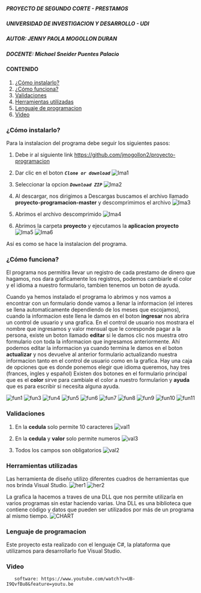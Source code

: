 ##### PROYECTO DE SEGUNDO CORTE - PRESTAMOS
##### UNIVERSIDAD DE INVESTIGACION Y DESARROLLO - UDI
##### AUTOR: JENNY PAOLA MOGOLLON DURAN
##### DOCENTE: Michael Sneider Puentes Palacio 

#### CONTENIDO
1. [¿Cómo instalarlo?](#cómo-instalarlo)
2. [¿Cómo funciona?](#cómo-funciona)
3. [Validaciones](#Validaciones)
4. [Herramientas utilizadas](#herramientas-utilizadas)
5. [Lenguaje de programacion](#lenguaje-de-programacion)
6. [Video](#video)

### ¿Cómo instalarlo?

Para la instalacion del programa debe seguir los siguientes pasos:
1. Debe ir al siguiente link
    https://github.com/jmogollon2/proyecto-programacion
    
2. Dar clic en el boton ***`Clone or download`***
   ![Ima1](https://user-images.githubusercontent.com/62104658/81888897-e981f600-9567-11ea-8af5-3c834e1ebc39.jpg)
   
3. Seleccionar la opcion ***`Download ZIP`*** 
   ![Ima2](https://user-images.githubusercontent.com/62104658/81888901-eb4bb980-9567-11ea-944a-fc4f60c52af2.jpg)

4. Al descargar, nos dirigimos a Descargas buscamos el archivo llamado **proyecto-programacion-master** y descomprimimos el archivo
   ![Ima3](https://user-images.githubusercontent.com/62104658/81888906-edae1380-9567-11ea-9454-65833f1cd3a7.jpg)
   
5. Abrimos el archivo descomprimido 
   ![Ima4](https://user-images.githubusercontent.com/62104658/81888912-f0106d80-9567-11ea-8144-a4eae3098649.jpg)
   
6. Abrimos la carpeta **proyecto** y ejecutamos la **aplicacion proyecto**
   ![Ima5](https://user-images.githubusercontent.com/62104658/81888918-f1da3100-9567-11ea-9aca-5f8d84e50189.jpg)  ![Ima6](https://user-images.githubusercontent.com/62104658/81888925-f3a3f480-9567-11ea-8de8-77c270ebcba5.jpg)
   
Así es como se hace la instalacion del programa.
   
### ¿Cómo funciona?

El programa nos permitira llevar un registro de cada prestamo de dinero que hagamos, nos dara graficamente los registros, podemos cambiarle el color y el idioma a nuestro formulario, tambien tenemos un boton de ayuda.

Cuando ya hemos instalado el programa lo abrimos y nos vamos a encontrar con un formulario donde vamos a llenar la informacion (el interes se llena automaticamente dependiendo de los meses que escojamos), cuando la informacion este llena le damos en el boton **ingresar** nos abrira un control de usuario y una grafica.
En el control de usuario nos mostrara el nombre que ingresamos y valor mensual que le coresponde pagar a la persona, existe un boton llamado **editar** si le damos clic nos muestra otro formulario con toda la informacion que ingresamos anteriormente. Ahí podemos editar la informacion ya cuando termina le damos en el boton **actualizar** y nos devuelve al anterior formulario actualizando nuestra informacion tanto en el control de usuario como en la grafica.
Hay una caja de opciones que es donde ponemos elegir que idioma queremos, hay tres (frances, ingles y español)
Existen dos botones en el formulario principal que es el **color** sirve para cambiale el color a nuestro formularion y **ayuda** que es para escribir si necesita alguna ayuda.

![fun1](https://user-images.githubusercontent.com/62104658/81892085-dc690500-956f-11ea-8abc-8d7da0b4d8e3.jpg)
![fun3](https://user-images.githubusercontent.com/62104658/81892089-dd019b80-956f-11ea-8c6c-942587bd4fdb.jpg)
![fun4](https://user-images.githubusercontent.com/62104658/81892090-dd9a3200-956f-11ea-82ca-885ac80e1b2b.jpg)
![fun5](https://user-images.githubusercontent.com/62104658/81892092-de32c880-956f-11ea-8c60-391d86395a83.jpg)
![fun6](https://user-images.githubusercontent.com/62104658/81892093-de32c880-956f-11ea-8d72-dd6c6146acd8.jpg)
![fun7](https://user-images.githubusercontent.com/62104658/81892094-decb5f00-956f-11ea-9928-d94dd73dd517.jpg)
![fun8](https://user-images.githubusercontent.com/62104658/81892095-df63f580-956f-11ea-8727-04e9ac4a6af6.jpg)
![fun9](https://user-images.githubusercontent.com/62104658/81892097-df63f580-956f-11ea-99d9-6bd00bfeb2fe.jpg)
![fun10](https://user-images.githubusercontent.com/62104658/81892098-dffc8c00-956f-11ea-80b8-e05f9eaee2d3.jpg)
![fun11](https://user-images.githubusercontent.com/62104658/81892099-dffc8c00-956f-11ea-8228-ac81ab5e3a96.jpg)

### Validaciones
1. En la **cedula** solo permite 10 caracteres
   ![val1](https://user-images.githubusercontent.com/62104658/81892390-a5472380-9570-11ea-8c79-5f9061d9e747.jpg)

2. En la **cedula** y **valor** solo permite numeros
   ![val3](https://user-images.githubusercontent.com/62104658/81892395-a6785080-9570-11ea-82fc-04837ed507c7.jpg)
   
3. Todos los campos son obligatorios
   ![val2](https://user-images.githubusercontent.com/62104658/81892394-a5dfba00-9570-11ea-8e67-caa10548a8b9.jpg)
   
### Herramientas utilizadas
Las herramienta de diseño utilizo diferentes cuadros de herramientas que nos brinda Visual Studio.
![her1](https://user-images.githubusercontent.com/62104658/81894325-17ba0280-9575-11ea-811b-f9a213ed570b.jpg)
![her2](https://user-images.githubusercontent.com/62104658/81894328-18eb2f80-9575-11ea-854a-1d1de2f96204.jpg)

La grafica la hacemos a traves de una DLL que nos permite utilizarla en varios programas sin estar haciendo varias.
Una DLL es una biblioteca que contiene código y datos que pueden ser utilizados por más de un programa al mismo tiempo.
![CHART](https://user-images.githubusercontent.com/62104658/81894401-4506b080-9575-11ea-8d5d-2e773d8c2294.jpg)

### Lenguaje de programacion
Este proyecto esta realizado con el lenguaje C#, la plataforma que utilizamos para desarrollarlo fue Visual Studio.

### Video
```
   software: https://www.youtube.com/watch?v=UB-I9QvfBu8&feature=youtu.be
```



